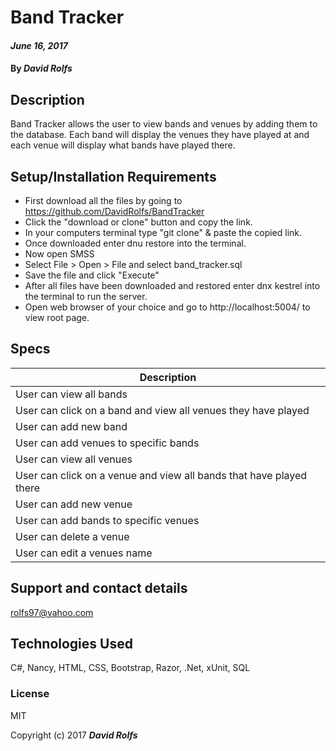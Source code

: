 
# Band Tracker

#### _June 16, 2017_

#### By _**David Rolfs**_

## Description
Band Tracker allows the user to view bands and venues by adding them to the database. Each band will display the venues they have played at and each venue will display what bands have played there.


## Setup/Installation Requirements
* First download all the files by going to  https://github.com/DavidRolfs/BandTracker
* Click the "download or clone" button and copy the link.
* In your computers terminal type "git clone" & paste the copied link.
* Once downloaded enter dnu restore into the terminal.
* Now open SMSS
* Select File > Open > File and select band_tracker.sql
* Save the file and click "Execute"
* After all files have been downloaded and restored enter dnx kestrel into the terminal to run the server.
* Open web browser of your choice and go to http://localhost:5004/ to view root page.

## Specs
| Description |
|-------------|
| User can view all bands |
| User can click on a band and view all venues they have played |
| User can add new band |
| User can add venues to specific bands |
| User can view all venues |
| User can click on a venue and view all bands that have played there |
| User can add new venue |
| User can add bands to specific venues |
| User can delete a venue |
| User can edit a venues name |

## Support and contact details

rolfs97@yahoo.com

## Technologies Used

C#, Nancy, HTML, CSS, Bootstrap, Razor, .Net, xUnit, SQL
### License

MIT

Copyright (c) 2017 **_David Rolfs_**
